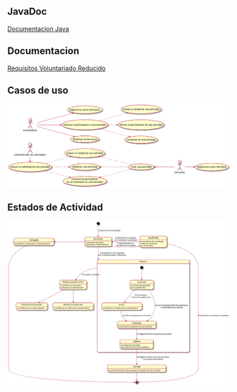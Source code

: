 ## JavaDoc
[Documentacion Java](https://carlosra97.github.io/AprendizajeServicioVoluntario)

## Documentacion
[Requisitos Voluntariado Reducido](/docs/md/Requisitos_Voluntariado_Reducido.md)

## Casos de uso
![casos de uso](/uml/casos_de_uso.png)

## Estados de Actividad
![estados de actividad](/uml/estados_de_actividad.png)
